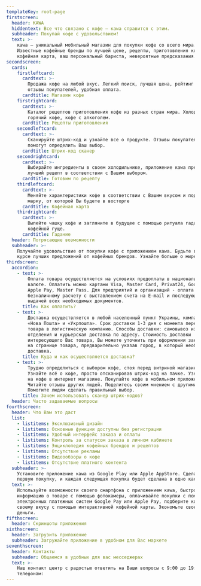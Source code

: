```yaml
---
templateKey: root-page
firstscreen:
  header: KAWA
  hiddentext: Все что связано с кофе — кawa справится с этим.
  subheader: Покупай кофе с удовольствием!
  text: >-
    кawa – уникальный мобильный магазин для покупки кофе со всего мира.
    Известные кофейные бренды по лучшей цене, рецепты, приготовления кофе,
    кофейная карта, ваш персональный бариста, невероятные предсказания.
secondscreen:
  cards:
    firstleftcard:
      cardtext: >-
        Продажа кофе на любой вкус. Легкий поиск, лучшая цена, рейтинг кофе,
        отзывы покупателей, удобная оплата.
      cardtitle: Магазин кофе
    firstrightcard:
      cardtext: >-
        Каталог рецептов приготовления кофе из разных стран мира. Холодный,
        горячий кофе, кофе с алкоголем.
      cardtitle: Рецепты приготовления
    secondleftcard:
      cardtext: >-
        Сканируйте штрих-код и узнайте все о продукте. Отзывы покупателей
        помогут определить Ваш выбор.
      cardtitle: Штрих-код сканер
    secondrightcard:
      cardtext: >-
        Выбирайте ингредиенты в своем холодильнике, приложение кawa предложит
        лучший рецепт в соответствии с Вашим выбором.
      cardtitle: Готовим по рецепту
    thirdleftcard:
      cardtext: >-
        Меняйте характеристики кофе в соответствии с Вашим вкусом и подберите
        марку, от которой Вы будете в восторге
      cardtitle: Кофейная карта
    thirdrightcard:
      cardtext: >-
        Выпейте чашку кофе и загляните в будущее с помощью ритуала гадания на
        кофейной гуще.
      cardtitle: Гадание
  header: Потрясающие возможности
  subheader: >-
    Получайте удовольствие от покупки кофе с приложением кawa. Будьте всегда в
    курсе лучших предложений от кофейных брендов. Узнайте больше о мире кофе.
thirdscreen:
  accordion:
    - text: >-
        Оплата товара осуществляется на условиях предоплаты в национальной
        валюте. Оплатить можно картами Visa, Master Card, Privat24, Google Pay,
        Apple Pay, Master Pass. Для предприятий и организаций - оплата по
        безналичному расчету с выставлением счета на E-mail и последующей
        выдачей всех необходимых документов.
      title: Как оплатить?
    - text: >-
        Доставка осуществляется в любой населенный пункт Украины, компаниями
        «Нова Пошта» и «Укрпошта». Срок доставки 1-3 дня с момента передачи
        товара в логистическую компанию. Способы доставки: самовывоз из
        отделения и курьерская доставка по адресу. Стоимость доставки
        интересующего Вас товара, Вы можете уточнить при оформлении заказа или
        на странице товара, предварительно указав город, в который необходима
        доставка.
      title: Куда и как осуществляется доставка?
    - text: >-
        Трудно определиться с выбором кофе, стоя перед витриной магазина?
        Узнайте всё о кофе, просто отсканировав штрих-код на пачке. Узнайте цену
        на кофе в интернет магазине. Покупайте кофе в мобильном приложении
        Читайте отзывы других людей. Поделитесь своим мнением с другими.
        Помогите людям сделать правильный выбор.
      title: Зачем использовать сканер штрих-кодов?
  header: Часто задаваемые вопросы
fourthscreen:
  header: Что Вам это даст
  list:
    - listitems: Эксклюзивный дизайн
    - listitems: Основные функции доступны без регистрации
    - listitems: Удобный интерфейс заказа и оплаты
    - listitems: Контроль за статусом заказа в личном кабинете
    - listitems: Энциклопедия кофейных брендов и рецептов
    - listitems: Отсутствие рекламы
    - listitems: Видеообзоры о кофе
    - listitems: Отсутствие платного контента
  subheader: >-
    Установите приложение кawa из Google Play или Apple AppStore. Сделайте
    первую покупку, и каждая следующая покупка будет сделана в одно касание.
  text: >-
    Используйте возможности своего смартфона с приложением кawa, быстро находите
    информацию о товаре с помощью фотокамеры, оплачивайте покупки с помощью
    электронных платежных систем Google Pay или Apple Pay, подберите кофе по
    своему вкусу с помощью интерактивной кофейной карты. Экономьте свое время и
    деньги.
fifthscreen:
  header: Скриншоты приложения
sixthscreen:
  header: Загрузить приложение
  subheader: Загружайте приложение в удобном для Вас маркете
seventhscreen:
  header: Контакты
  subheader: Общаемся в удобных для вас месседжерах
  text: >-
    Наш контакт центр с радостью ответить на Ваши вопросы с 9:00 до 19:00 по
    телефонам:
---
```

